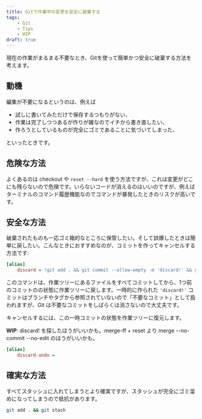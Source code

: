 ```yaml
---
title: Gitで作業中の変更を安全に破棄する
tags:
    - Git
    - Tips
    - WIP
draft: true
---
```


現在の作業がまるまる不要なとき、Gitを使って簡単かつ安全に破棄する方法を考えます。

## 動機

編集が不要になるというのは、例えば

- 試しに書いてみただけで保存するつもりがない、
- 作業は完了しつつあるが作りが雑なのでイチから書き直したい、
- 作ろうとしているものが完全にゴミであることに気づいてしまった、

といったときです。

## 危険な方法

よくあるのは checkout や ``reset --hard`` を使う方法ですが、これは変更がどこにも残らないので危険です。いらないコードが消えるのはいいのですが、例えばターミナルのコマンド履歴機能なのでコマンドが暴発したときのリスクが高いです。

## 安全な方法

破棄されたものも一応ゴミ箱的なところに保管したい。そして誤爆したときは簡単に戻したい。こんなときにおすすめなのが、コミットを作ってキャンセルする方法です:

```ini
[alias]
    discard = !git add . && git commit --allow-empty -m 'discard!' && git reset --hard HEAD~
```

このコマンドは、作業ツリーにあるファイルをすべてコミットしてから、1つ前のコミットのの状態に作業ツリーに戻します。一時的に作られた `'discard!'` コミットはブランチやタグから参照されていないので「不要なコミット」として扱われますが、Git は不要なコミットをしばらくは消さないので大丈夫です。

キャンセルするには、この一時コミットの状態を作業ツリーに復元します。




**WIP**: discard! を探したほうがいいかも。merge-ff + reset より merge --no-commit --no-edit のほうがいいかも。

```ini
[alias]
    discard-undo =
```




## 確実な方法

すべてスタッシュに入れてしまうとより確実ですが、スタッシュが完全にゴミ溜めになってしまうので抵抗があります。

```sh
git add . && git stash
```
